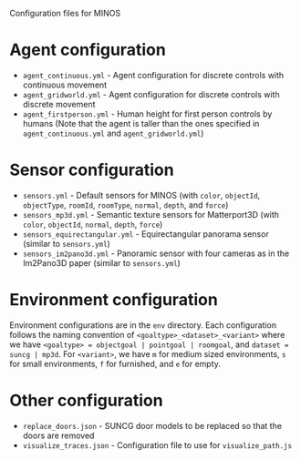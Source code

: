 Configuration files for MINOS

# Agent configuration
- `agent_continuous.yml` - Agent configuration for discrete controls with continuous movement
- `agent_gridworld.yml` - Agent configuration for discrete controls with discrete movement 
- `agent_firstperson.yml` - Human height for first person controls by humans (Note that the agent is taller than the ones specified in `agent_continuous.yml` and `agent_gridworld.yml`)

# Sensor configuration
- `sensors.yml` - Default sensors for MINOS (with `color`, `objectId`, `objectType`, `roomId`, `roomType`, `normal`, `depth`, and `force`)
- `sensors_mp3d.yml` - Semantic texture sensors for Matterport3D (with `color`, `objectId`, `normal`, `depth`, `force`)
- `sensors_equirectangular.yml` - Equirectangular panorama sensor (similar to `sensors.yml`)
- `sensors_im2pano3d.yml` - Panoramic sensor with four cameras as in the Im2Pano3D paper (similar to `sensors.yml`)

# Environment configuration
Environment configurations are in the `env` directory.
Each configuration follows the naming convention of `<goaltype>_<dataset>_<variant>` where we have `<goaltype> = objectgoal | pointgoal | roomgoal`, and `dataset = suncg | mp3d`.  For `<variant>`, we have `m` for medium sized environments, `s` for small environments, `f` for furnished, and `e` for empty.

# Other configuration
- `replace_doors.json` - SUNCG door models to be replaced so that the doors are removed 
- `visualize_traces.json` - Configuration file to use for `visualize_path.js`